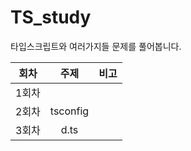 # TS_study     
타입스크립트와 여러가지들 문제를 풀어봅니다.
   
|회차|주제|비고|
|:------:|:-------------:|:---:|
|1회차|||
|2회차|tsconfig||
|3회차|d.ts||

